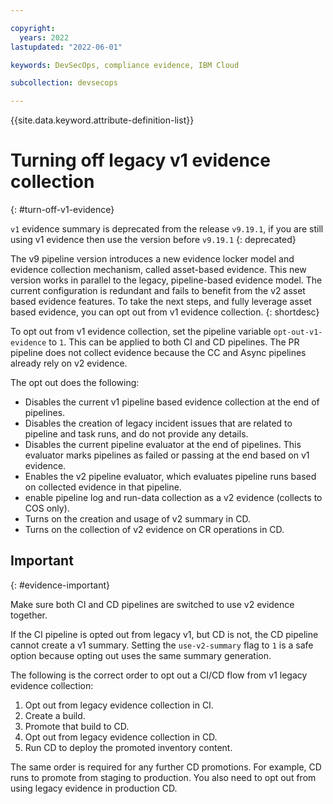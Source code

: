 ```yaml
---

copyright:
  years: 2022
lastupdated: "2022-06-01"

keywords: DevSecOps, compliance evidence, IBM Cloud

subcollection: devsecops

---
```


{{site.data.keyword.attribute-definition-list}}

# Turning off legacy v1 evidence collection
{: #turn-off-v1-evidence}

`v1` evidence summary is deprecated from the release `v9.19.1`, if you are still using v1 evidence then use the version before `v9.19.1`
{: deprecated}

The v9 pipeline version introduces a new evidence locker model and evidence collection mechanism, called asset-based evidence. This new version works in parallel to the legacy, pipeline-based evidence model. The current configuration is redundant and fails to benefit from the v2 asset based evidence features. To take the next steps, and fully leverage asset based evidence, you can opt out from v1 evidence collection.
{: shortdesc}

To opt out from v1 evidence collection, set the pipeline variable `opt-out-v1-evidence` to `1`. This can be applied to both CI and CD pipelines. The PR pipeline does not collect evidence because the CC and Async pipelines already rely on v2 evidence.

The opt out does the following:

- Disables the current v1 pipeline based evidence collection at the end of pipelines.
- Disables the creation of legacy incident issues that are related to pipeline and task runs, and do not provide any details.
- Disables the current pipeline evaluator at the end of pipelines. This evaluator marks pipelines as failed or passing at the end based on v1 evidence.
- Enables the v2 pipeline evaluator, which evaluates pipeline runs based on collected evidence in that pipeline.
- enable pipeline log and run-data collection as a v2 evidence (collects to COS only).
- Turns on the creation and usage of v2 summary in CD.
- Turns on the collection of v2 evidence on CR operations in CD. 

## Important
{: #evidence-important}

Make sure both CI and CD pipelines are switched to use v2 evidence together.

If the CI pipeline is opted out from legacy v1, but CD is not, the CD pipeline cannot create a v1 summary. Setting the `use-v2-summary` flag to `1` is a safe option because opting out uses the same summary generation.

The following is the correct order to opt out a CI/CD flow from v1 legacy evidence collection:

1. Opt out from legacy evidence collection in CI.
1. Create a build.
1. Promote that build to CD.
1. Opt out from legacy evidence collection in CD.
1. Run CD to deploy the promoted inventory content.

The same order is required for any further CD promotions. For example, CD runs to promote from staging to production. You also need to opt out from using legacy evidence in production CD.

